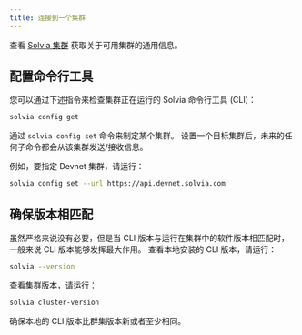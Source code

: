 ```yaml
---
title: 连接到一个集群
---
```


查看 [Solvia 集群](../clusters.md) 获取关于可用集群的通用信息。

## 配置命令行工具

您可以通过下述指令来检查集群正在运行的 Solvia 命令行工具 (CLI)：

```bash
solvia config get
```

通过 `solvia config set` 命令来制定某个集群。 设置一个目标集群后，未来的任何子命令都会从该集群发送/接收信息。

例如，要指定 Devnet 集群，请运行：

```bash
solvia config set --url https://api.devnet.solvia.com
```

## 确保版本相匹配

虽然严格来说没有必要，但是当 CLI 版本与运行在集群中的软件版本相匹配时，一般来说 CLI 版本能够发挥最大作用。 查看本地安装的 CLI 版本，请运行：

```bash
solvia --version
```

查看集群版本，请运行：

```bash
solvia cluster-version
```

确保本地的 CLI 版本比群集版本新或者至少相同。
